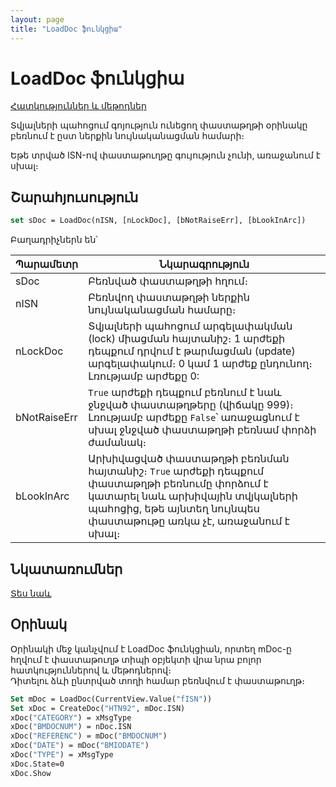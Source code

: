 ```yaml
---
layout: page
title: "LoadDoc ֆունկցիա"
---
```


# LoadDoc ֆունկցիա
[Հատկություններ և մեթոդներ](../../Asdoc.md)

Տվյալների պահոցում գոյություն ունեցող փաստաթղթի օրինակը բեռնում է ըստ ներքին նույնականացման համարի։

Եթե տրված ISN-ով փաստաթուղթը գույություն չունի, առաջանում է սխալ։  

## Շարահյուսություն

``` vb
set sDoc = LoadDoc(nISN, [nLockDoc], [bNotRaiseErr], [bLookInArc])
```

Բաղադրիչներն են՝

| Պարամետր | Նկարագրություն |
|--|--|
| sDoc | Բեռնված փաստաթղթի հղում։ |
| nISN | Բեռնվող փաստաթղթի ներքին նույնականացման համարը։ |
| nLockDoc | Տվյալների պահոցում արգելափակման (lock) միացման հայտանիշ։ 1 արժեքի դեպքում դրվում է թարմացման (update) արգելափակում։ 0 կամ 1 արժեք ընդունող։ Լռությամբ արժեքը 0: |
| bNotRaiseErr | `True` արժեքի դեպքում բեռնում է նաև ջնջված փաստաթղթերը (վիճակը 999)։ Լռությամբ արժեքը `False`՝ առաջացնում է սխալ ջնջված փաստաթղթի բեռնամ փորձի ժամանակ։ |
| bLookInArc | Արխիվացված փաստաթղթի բեռնման հայտանիշ։ `True` արժեքի դեպքում փաստաթղթի բեռնումը փորձում է կատարել նաև արխիվային տվյկալների պահոցից, եթե այնտեղ նույնպես փաստաթութը առկա չէ, առաջանում է սխալ։ |

## Նկատառումներ

[Տես նաև](../../../constructors.html)

## Օրինակ

Օրինակի մեջ կանչվում է LoadDoc ֆունկցիան, որտեղ mDoc-ը հղվում է փաստաթուղթ տիպի օբյեկտի վրա նրա բոլոր հատկություններով և մեթոդներով։  
Դիտելու ձևի ընտրված տողի համար բեռնվում է փաստաթուղթ։

``` vb
Set mDoc = LoadDoc(CurrentView.Value("fISN"))
Set xDoc = CreateDoc("HTN92", mDoc.ISN)
xDoc("CATEGORY") = xMsgType
xDoc("BMDOCNUM") = nDoc.ISN
xDoc("REFERENC") = mDoc("BMDOCNUM")
xDoc("DATE") = mDoc("BMIODATE")
xDoc("TYPE") = xMsgType
xDoc.State=0
xDoc.Show
```
